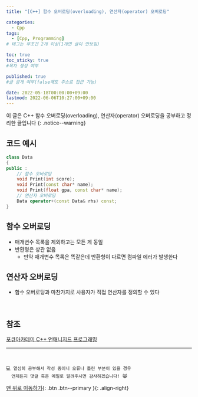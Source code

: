 ```yaml
---
title: "[C++] 함수 오버로딩(overloading), 연산자(operator) 오버로딩" 

categories:
  - Cpp
tags:
  - [Cpp, Programming]
# 태그는 무조건 2개 이상(1개면 글이 안보임)

toc: true
toc_sticky: true
#목차 생성 여부

published: true
#글 공개 여부(false해도 주소로 접근 가능)

date: 2022-05-18T00:00:00+09:00
lastmod: 2022-06-06T10:27:00+09:00
---
```


이 글은 C++ 함수 오버로딩(overloading), 연산자(operator) 오버로딩을 공부하고 정리한 글입니다
{: .notice--warning}

## 코드 예시
```cpp
class Data
{
public :
    // 함수 오버로딩
    void Print(int score);
    void Print(const char* name);
    void Print(float gpa, const char* name);
    // 연산자 오버로딩
    Data operator+(const Data& rhs) const;
}
```

## 함수 오버로딩
- 매개변수 목록을 제외하고는 모든 게 동일
- 반환형은 상관 없음
  - 만약 매개변수 목록은 똑같은데 반환형이 다르면 컴파일 에러가 발생한다

## 연산자 오버로딩
- 함수 오버로딩과 마찬가지로 사용자가 직접 연산자를 정의할 수 있다

<br>

## 참조
[포큐아카데미 C++ 언매니지드 프로그래밍](https://pocu-ko.teachable.com/p/comp3200)

***
<br>

    💻 열심히 공부해서 작성 중이니 오류나 틀린 부분이 있을 경우 
      언제든지 댓글 혹은 메일로 알려주시면 감사하겠습니다! 😸

[맨 위로 이동하기](#){: .btn .btn--primary }{: .align-right}